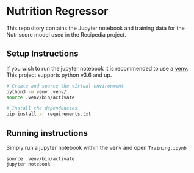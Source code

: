 # Nutrition Regressor

This repository contains the Jupyter notebook and training data for the Nutriscore model used in the Recipedia project. 

## Setup Instructions
If you wish to run the jupyter notebook it is recommended to use a [venv](https://docs.python.org/3/library/venv.html). This project supports python v3.6 and up.

```sh
# Create and source the virtual environment
python3 -m venv .venv/
source .venv/bin/activate

# Install the dependencies
pip install -r requirements.txt
```

## Running instructions

Simply run a jupyter notebook within the venv and open `Training.ipynb`

```
source .venv/bin/activate
jupyter notebook
```
